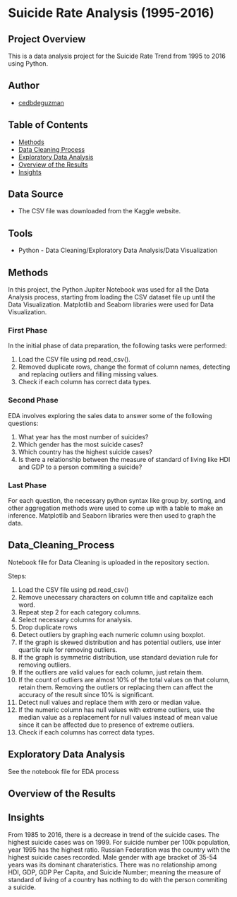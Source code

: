 # Suicide Rate Analysis (1995-2016)
  
## Project Overview
This is a data analysis project for the Suicide Rate Trend from 1995 to 2016 using Python.


## Author
* [cedbdeguzman](https://github.com/cedbdeguzman)

## Table of Contents
* [Methods](#Methods)
* [Data Cleaning Process](#Data-Cleaning-Process)
* [Exploratory Data Analysis](#Exploratory-Data-Analysis)
* [Overview of the Results](#Overview-of-the-Results)
* [Insights](#Insights)

## Data Source
* The CSV file was downloaded from the Kaggle website.

  
## Tools 
* Python - Data Cleaning/Exploratory Data Analysis/Data Visualization

  
## Methods
In this project, the Python Jupiter Notebook was used for all the Data Analysis process, starting from loading the CSV dataset file up until the Data Visualization. Matplotlib and Seaborn libraries were used for Data Visualization.

### First Phase 
 In the initial phase of data preparation, the following tasks were performed: 

 1. Load the CSV file using pd.read_csv().
 3. Removed duplicate rows, change the format of column names, detecting and replacing outliers and filling missing values.
 4. Check if each column has correct data types.

### Second Phase
 EDA involves exploring the sales data to answer some of the following questions:

 1. What year has the most number of suicides? 
 2. Which gender has the most suicide cases?
 3. Which country has the highest suicide cases?
 4. Is there a relationship between the measure of standard of living like HDI and GDP to a person commiting a suicide?

### Last Phase
  For each question, the necessary python syntax like group by, sorting, and other aggregation methods were used to come up with a table to make an inference. Matplotlib and Seaborn
  libraries were then used to graph the data.

## Data_Cleaning_Process 
Notebook file for Data Cleaning is uploaded in the repository section. 

Steps: 

1. Load the CSV file using pd.read_csv()
2. Remove unecessary characters on column title and capitalize each word.
3. Repeat step 2 for each category columns.
4. Select necessary columns for analysis.
5. Drop duplicate rows
6. Detect outliers by graphing each numeric column using boxplot.
7. If the graph is skewed distribution and has potential outliers, use inter quartile rule for removing outliers.
8. If the graph is symmetric distribution, use standard deviation rule for removing outliers.
9. If the outliers are valid values for each column, just retain them.
10. If the count of outliers are almost 10% of the total values on that column, retain them. Removing the outliers or replacing them can affect the accuracy of the result since 10% is significant.
11. Detect null values and replace them with zero or median value.
12. If the numeric column has null values with extreme outliers, use the median value as a replacement for null values instead of mean value since it can be affected due to presence of extreme outliers.
13. Check if each columns has correct data types.

## Exploratory Data Analysis
See the notebook file for EDA process

## Overview of the Results



## Insights

From 1985 to 2016, there is a decrease in trend of the suicide cases. The highest suicide cases was on 1999. For suicide number per 100k population, year 1995 has the highest ratio. Russian Federation was the country with the highest suicide cases recorded. Male gender with age bracket of 35-54 years was its dominant charateristics. There was no relationship among HDI, GDP, GDP Per Capita, and Suicide Number; meaning the measure of standard of living of a country has nothing to do with the person commiting a suicide. 
